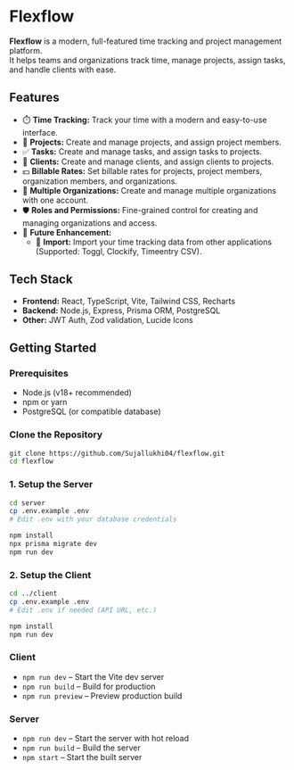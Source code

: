 # Flexflow

**Flexflow** is a modern, full-featured time tracking and project management platform.  
It helps teams and organizations track time, manage projects, assign tasks, and handle clients with ease.

## Features

- ⏱️ **Time Tracking:** Track your time with a modern and easy-to-use interface.
- 📁 **Projects:** Create and manage projects, and assign project members.
- ✅ **Tasks:** Create and manage tasks, and assign tasks to projects.
- 👥 **Clients:** Create and manage clients, and assign clients to projects.
- 💵 **Billable Rates:** Set billable rates for projects, project members, organization members, and organizations.
- 🏢 **Multiple Organizations:** Create and manage multiple organizations with one account.
- 🛡️ **Roles and Permissions:** Fine-grained control for creating and managing organizations and access.
- 🚀 **Future Enhancement:**
  - 🔄 **Import:** Import your time tracking data from other applications (Supported: Toggl, Clockify, Timeentry CSV).

## Tech Stack

- **Frontend:** React, TypeScript, Vite, Tailwind CSS, Recharts
- **Backend:** Node.js, Express, Prisma ORM, PostgreSQL
- **Other:** JWT Auth, Zod validation, Lucide Icons

## Getting Started

### Prerequisites

- Node.js (v18+ recommended)
- npm or yarn
- PostgreSQL (or compatible database)

### Clone the Repository

```sh
git clone https://github.com/Sujallukhi04/flexflow.git
cd flexflow
```

### 1. Setup the Server

```sh
cd server
cp .env.example .env
# Edit .env with your database credentials

npm install
npx prisma migrate dev
npm run dev
```

### 2. Setup the Client

```sh
cd ../client
cp .env.example .env
# Edit .env if needed (API URL, etc.)

npm install
npm run dev
```

### Client

- `npm run dev` – Start the Vite dev server
- `npm run build` – Build for production
- `npm run preview` – Preview production build

### Server

- `npm run dev` – Start the server with hot reload
- `npm run build` – Build the server
- `npm start` – Start the built server
